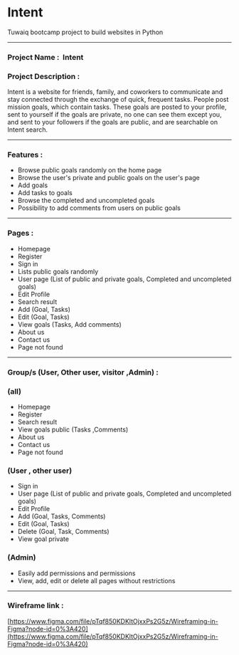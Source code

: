 # Intent

Tuwaiq bootcamp project to build websites in Python

---

### Project Name :  Intent

### Project Description :

Intent is a website for friends, family, and coworkers to communicate and stay connected through the exchange of quick, frequent tasks. People post mission goals, which contain tasks. These goals are posted to your profile, sent to yourself if the goals are private, no one can see them except you, and sent to your followers if the goals are public, and are searchable on Intent search.

---

### Features :

*   Browse public goals randomly on the home page
*   Browse the user's private and public goals on the user's page
*   Add goals
*   Add tasks to goals
*   Browse the completed and uncompleted goals
*   Possibility to add comments from users on public goals

---

### Pages :

*   Homepage
*   Register
*   Sign in
*   Lists public goals randomly
*   User page (List of public and private goals, Completed and uncompleted goals)
*   Edit Profile
*   Search result
*   Add (Goal, Tasks)
*   Edit (Goal, Tasks)
*   View goals (Tasks, Add comments)
*   About us
*   Contact us
*   Page not found

---

### Group/s (User, Other user, visitor ,Admin) :

### (all)

*   Homepage
*   Register
*   Search result
*   View goals public (Tasks ,Comments)
*   About us
*   Contact us
*   Page not found

### (User , other user)

*   Sign in
*   User page (List of public and private goals, Completed and uncompleted goals)
*   Edit Profile
*   Add (Goal, Tasks, Comments)
*   Edit (Goal, Tasks)
*   Delete (Goal, Task, Comments)
*   View goal private

### (Admin)

*   Easily add permissions and permissions
*   View, add, edit or delete all pages without restrictions

---

### Wireframe link :

[https://www.figma.com/file/pTqf850KDKltOjxxPs2G5z/Wireframing-in-Figma?node-id=0%3A420](https://www.figma.com/file/pTqf850KDKltOjxxPs2G5z/Wireframing-in-Figma?node-id=0%3A420)
